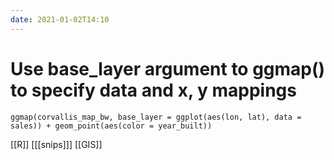 ```yaml
---
date: 2021-01-02T14:10
---
```


# Use base_layer argument to ggmap() to specify data and x, y mappings

	ggmap(corvallis_map_bw, base_layer = ggplot(aes(lon, lat), data = sales)) + geom_point(aes(color = year_built))
    
[[R]]
[[[snips]]]
[[GIS]]
